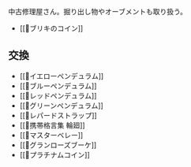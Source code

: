 中古修理屋さん。掘り出し物やオーブメントも取り扱う。

- [[💍ブリキのコイン]]

## 交換

- [[💍イエローペンデュラム]]
- [[💍ブルーペンデュラム]]
- [[💍レッドペンデュラム]]
- [[💍グリーンペンデュラム]]
- [[💍レパードストラップ]]
- [[💍携帯格言集 輪廻]]
- [[💍マスターベレー]]
- [[💍グランローズブーケ]]
- [[💍プラチナムコイン]]
